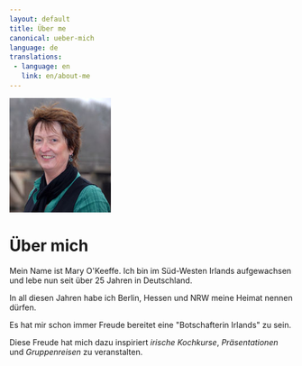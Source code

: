 ```yaml
---
layout: default
title: Über me
canonical: ueber-mich
language: de
translations:
 - language: en
   link: en/about-me
---
```

<img id="portrait" class="floatright" src="img/Mary-11.jpg">

# Über mich

Mein Name ist Mary O'Keeffe. Ich bin im Süd-Westen Irlands aufgewachsen und lebe
nun seit über 25 Jahren in Deutschland.

In all diesen Jahren habe ich Berlin, Hessen und NRW meine Heimat nennen dürfen.

Es hat mir schon immer Freude bereitet eine "Botschafterin Irlands" zu sein.

Diese Freude hat mich dazu inspiriert *irische Kochkurse*, *Präsentationen* und
*Gruppenreisen* zu veranstalten.
